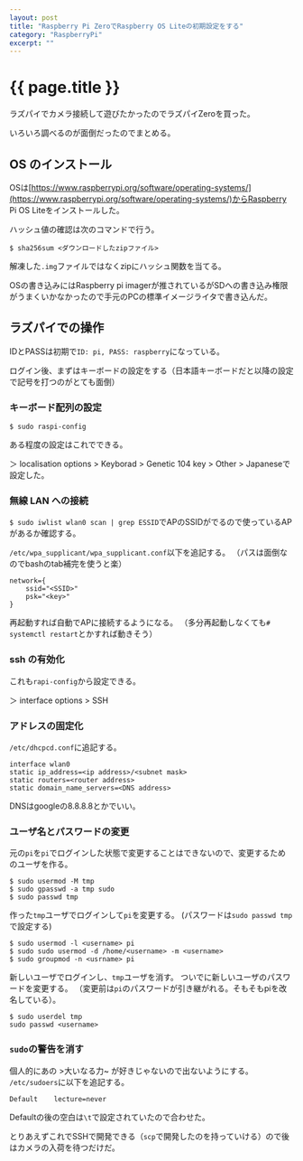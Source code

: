```yaml
---
layout: post
title: "Raspberry Pi ZeroでRaspberry OS Liteの初期設定をする"
category: "RaspberryPi"
excerpt: ""
---
```


# {{ page.title }}

ラズパイでカメラ接続して遊びたかったのでラズパイZeroを買った。

いろいろ調べるのが面倒だったのでまとめる。

## OS のインストール

OSは[https://www.raspberrypi.org/software/operating-systems/](https://www.raspberrypi.org/software/operating-systems/)からRaspberry Pi OS Liteをインストールした。

ハッシュ値の確認は次のコマンドで行う。

```console
$ sha256sum <ダウンロードしたzipファイル>
```

解凍した`.img`ファイルではなくzipにハッシュ関数を当てる。

OSの書き込みにはRaspberry pi imagerが推されているがSDへの書き込み権限がうまくいかなかったので手元のPCの標準イメージライタで書き込んだ。

## ラズパイでの操作

IDとPASSは初期で`ID: pi, PASS: raspberry`になっている。

ログイン後、まずはキーボードの設定をする（日本語キーボードだと以降の設定で記号を打つのがとても面倒）

### キーボード配列の設定

```console
$ sudo raspi-config
```

ある程度の設定はこれでできる。

＞ localisation options > Keyborad > Genetic 104 key > Other > Japaneseで設定した。

### 無線 LAN への接続

`$ sudo iwlist wlan0 scan | grep ESSID`でAPのSSIDがでるので使っているAPがあるか確認する。

`/etc/wpa_supplicant/wpa_supplicant.conf`以下を追記する。
（パスは面倒なのでbashのtab補完を使うと楽）

```
network={
    ssid="<SSID>"
    psk="<key>"
}
```

再起動すれば自動でAPに接続するようになる。
（多分再起動しなくても`# systemctl restart`とかすれば動きそう）

### ssh の有効化

これも`rapi-config`から設定できる。

＞ interface options > SSH

### アドレスの固定化

`/etc/dhcpcd.conf`に追記する。

```
interface wlan0
static ip_address=<ip address>/<subnet mask>
static routers=<router address>
static domain_name_servers=<DNS address>
```

DNSはgoogleの8.8.8.8とかでいい。

### ユーザ名とパスワードの変更

元の`pi`を`pi`でログインした状態で変更することはできないので、変更するためのユーザを作る。

```console
$ sudo usermod -M tmp
$ sudo gpasswd -a tmp sudo
$ sudo passwd tmp
```

作った`tmp`ユーザでログインして`pi`を変更する。
(パスワードは`sudo passwd tmp`で設定する)

```console
$ sudo usermod -l <username> pi
$ sudo sudo usermod -d /home/<username> -m <username>
$ sudo groupmod -n <usrname> pi
```

新しいユーザでログインし、`tmp`ユーザを消す。
ついでに新しいユーザのパスワードを変更する。
（変更前は`pi`のパスワードが引き継がれる。そもそもpiを改名している）。

```console
$ sudo userdel tmp
sudo passwd <username>
```

### `sudo`の警告を消す

個人的にあの >大いなる力~ が好きじゃないので出ないようにする。
`/etc/sudoers`に以下を追記する。

```
Default    lecture=never
```

Defaultの後の空白は`\t`で設定されていたので合わせた。

とりあえずこれでSSHで開発できる（`scp`で開発したのを持っていける）ので後はカメラの入荷を待つだけだ。
